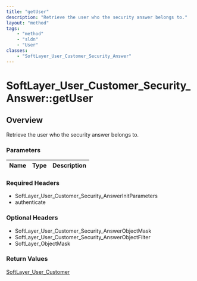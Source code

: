 ```yaml
---
title: "getUser"
description: "Retrieve the user who the security answer belongs to."
layout: "method"
tags:
    - "method"
    - "sldn"
    - "User"
classes:
    - "SoftLayer_User_Customer_Security_Answer"
---
```

# SoftLayer_User_Customer_Security_Answer::getUser
## Overview 
Retrieve the user who the security answer belongs to.

### Parameters 
|Name | Type | Description |
| --- | --- | --- |


### Required Headers
* SoftLayer_User_Customer_Security_AnswerInitParameters
* authenticate

### Optional Headers
* SoftLayer_User_Customer_Security_AnswerObjectMask
* SoftLayer_User_Customer_Security_AnswerObjectFilter
* SoftLayer_ObjectMask

### Return Values
<a href='/reference/datatypes/SoftLayer_User_Customer'>SoftLayer_User_Customer </a>
